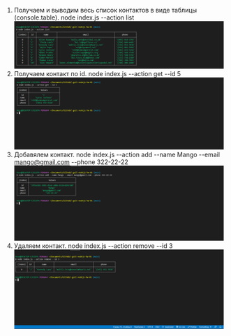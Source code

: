 1. Получаем и выводим весь список контактов в виде таблицы (console.table).
node index.js --action list
![list](./img/1.png)
2. Получаем контакт по id.
node index.js --action get --id 5
![list](./img/2.png)
3. Добавялем контакт.
node index.js --action add --name Mango --email mango@gmail.com --phone 322-22-22
![list](./img/3.png)
4. Удаляем контакт.
node index.js --action remove --id 3
![list](./img/4.png)